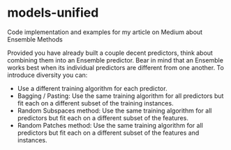 # models-unified
Code implementation and examples for my article on Medium about Ensemble Methods

Provided you have already built a couple decent predictors, think about combining them into an Ensemble predictor. Bear in mind that an Ensemble works best when its individual predictors are different from one another. To introduce diversity you can: 
* Use a different training algorithm for each predictor. 
* Bagging / Pasting: Use the same training algorithm for all predictors but fit each on a different subset of the training instances. 
* Random Subspaces method: Use the same training algorithm for all predictors but fit each on a different subset of the features. 
* Random Patches method: Use the same training algorithm for all predictors but fit each on a different subset of the features and instances. 
